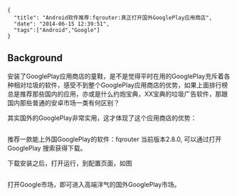 ```metadata
{
  "title": "Android软件推荐:fqrouter:真正打开国外GooglePlay应用商店",
  "date": "2014-06-15 12:39:51",
  "tags":["Android","Google"]
}
```

## Background

安装了GooglePlay应用商店的童鞋，是不是觉得平时在用的GooglePlay充斥着各种相对垃圾的软件，感受不到整个GooglePlay应用商店的优势，如果上面排行榜总是推荐那些国内的应用，亦或是什么约炮宝典，XX宝典的垃圾广告软件，那跟国内那些普通的安卓市场一类有何区别？


其实国外的GooglePlay非常实用，这才体现了这个应用商店的优势：


![]()


推荐一款能上外国GooglePlay的软件：fqrouter 当前版本2.8.0, 可以通过打开GooglePlay 搜索获得下载。


下载安装之后，打开运行，到配置页面，如图


![]()


打开Google市场，即可进入高端洋气的国外GooglePlay市场。

